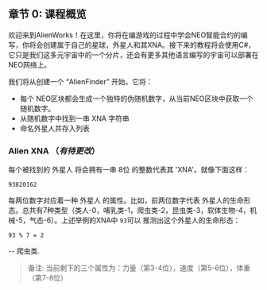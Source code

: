 ## 章节 0: 课程概览

欢迎来到AlienWorks！在这里，你将在编游戏的过程中学会NEO智能合约的编写，你将会创建属于自己的星球，外星人和其XNA。接下来的教程将会使用C#，它只是我们这多元宇宙中的一个分片，还会有更多其他语言编写的宇宙可以部署在NEO网络上。

我们将从创建一个 “AlienFinder” 开始，它将：

- 每个 NEO区块都会生成一个独特的伪随机数字，从当前NEO区块中获取一个随机数字。
- 从随机数字中找到一串 XNA 字符串
- 命名外星人并存入列表

### Alien XNA （*有待更改*）

每个被找到的 外星人 将会拥有一串 8位 的整数代表其 'XNA'。就像下面这样：

```
93820162
```

每两位数字对应着一种 外星人 的属性。比如，前两位数字代表 外星人的生命形态。总共有7种类型（类人-0，哺乳类-1，爬虫类-2，昆虫类-3，软体生物-4，机械-5，气态-6）。上述举例的XNA中 `93`可以 推测出这个外星人的生命形态：

```
93 % 7 = 2
```

-- 爬虫类. 


> 备注: 当前剩下的三个属性为：力量（第3-4位），速度（第5-6位），体重（第7-8位）
